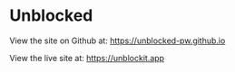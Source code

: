 # Unblocked

View the site on Github at: https://unblocked-pw.github.io

View the live site at: https://unblockit.app
